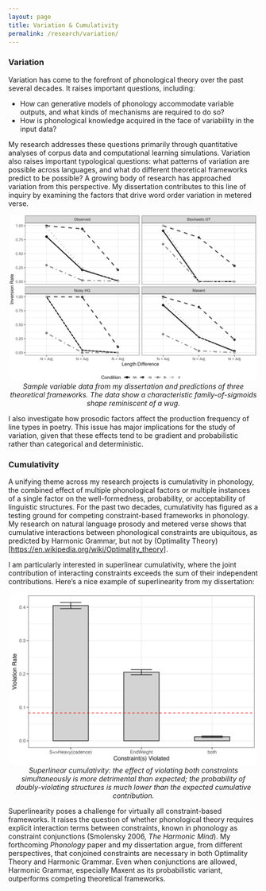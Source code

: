 ```yaml
---
layout: page
title: Variation & Cumulativity
permalink: /research/variation/
---
```


### Variation

Variation has come to the forefront of phonological theory over the past several decades. It raises important questions, including:

- How can generative models of phonology accommodate variable outputs, and what kinds of mechanisms are required to do so?
- How is phonological knowledge acquired in the face of variability in the input data?

My research addresses these questions primarily through quantitative analyses of corpus data and computational learning simulations.
Variation also raises important typological questions: what patterns of variation are possible across languages, and what do different theoretical frameworks predict to be possible? A growing body of research has approached variation from this perspective. My dissertation contributes to this line of inquiry by examining the factors that drive word order variation in metered verse.

<p align="center">
  <img src="/variation.png" alt="Variation plot" width="500">
  <br>
  <em>Sample variable data from my dissertation and predictions of three theoretical frameworks. The data show a characteristic family-of-sigmoids shape reminiscent of a wug.</em>
</p>

I also investigate how prosodic factors affect the production frequency of line types in poetry. This issue has major implications for the study of variation, given that these effects tend to be gradient and probabilistic rather than categorical and deterministic.

### Cumulativity

A unifying theme across my research projects is cumulativity in phonology, the combined effect of multiple phonological factors or multiple instances of a single factor on the well-formedness, probability, or acceptability of linguistic structures. For the past two decades, cumulativity has figured as a testing ground for competing constraint-based frameworks in phonology. My research on natural language prosody and metered verse shows that cumulative interactions between phonological constraints are ubiquitous, as predicted by Harmonic Grammar, but not by (Optimality Theory)[https://en.wikipedia.org/wiki/Optimality_theory].

I am particularly interested in superlinear cumulativity, where the joint contribution of interacting constraints exceeds the sum of their independent contributions. Here’s a nice example of superlinearity from my dissertation:

<p align="center">
  <img src="/gang.png" alt="Superlinear cumulativity plot" width="500">
  <br>
  <em>Superlinear cumulativity: the effect of violating both constraints simultaneously is more detrimental than expected; the probability of doubly-violating structures is much lower than the expected cumulative contribution.</em>
</p>

Superlinearity poses a challenge for virtually all constraint-based frameworks. It raises the question of whether phonological theory requires explicit interaction terms between constraints, known in phonology as constraint conjunctions (Smolensky 2006, *The Harmonic Mind*). My forthcoming *Phonology* paper and my dissertation argue, from different perspectives, that conjoined constraints are necessary in both Optimality Theory and Harmonic Grammar. Even when conjunctions are allowed, Harmonic Grammar, especially Maxent as its probabilistic variant, outperforms competing theoretical frameworks.

